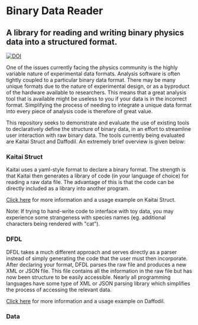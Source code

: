 # Binary Data Reader

## A library for reading and writing binary physics data into a structured format.

[![DOI](https://zenodo.org/badge/DOI/10.5281/zenodo.1479913.svg)](https://doi.org/10.5281/zenodo.1479913)

One of the issues currently facing the physics community is the highly variable nature of experimental data formats. Analysis software is often tightly coupled to a particular binary data format. There may be many unique formats due to the nature of experimental design, or as a byproduct of the hardware available to researchers. This means that a great analysis tool that is available might be useless to you if your data is in the incorrect format. Simplifying the process of needing to integrate a unique data format into every piece of analysis code is therefore of great value. 

This repository seeks to demonstrate and evaluate the use of existing tools to declaratively define the structure of binary data, in an effort to streamline user interaction with raw binary data. The tools currently being evaluated are Kaitai Struct and Daffodil. An extremely brief overview is given below:

### Kaitai Struct

Kaitai uses a yaml-style format to declare a binary format. The strength is that Kaitai then generates a library of code (in your language of choice) for reading a raw data file. The advantage of this is that the code can be directly included as a library into another program. 

[Click here](kaitai/simple_sample/README.md) for more information and a usage example on Kaitai Struct.

Note: If trying to hand-write code to interface with toy data, you may experience some strangeness with species names (eg. additional characters being rendered with "cat").

### DFDL

DFDL takes a much different approach and serves directly as a parser instead of simply generating the code that the user must then incorporate. After declaring your format, DFDL parses the raw file and produces a new XML or JSON file. This file contains all the information in the raw file but has now been structure to be easily accessible. Nearly all programming languages have some type of XML or JSON parsing library which simplifies the process of accessing the relevant data. 

[Click here](dfdl/README.md) for more information and a usage example on Daffodil.

### Data

